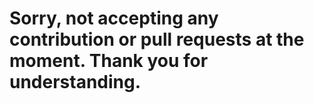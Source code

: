 # Sorry, not accepting any contribution or pull requests at the moment. Thank you for understanding.
